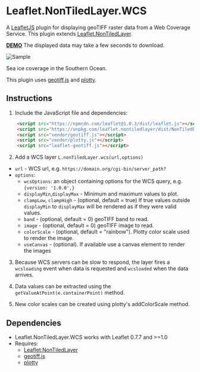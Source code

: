 # Leaflet.NonTiledLayer.WCS
A [LeafletJS](http://www.leafletjs.com) plugin for displaying geoTIFF raster data from a Web Coverage Service. This plugin extends [Leaflet.NonTiledLayer](https://github.com/ptv-logistics/Leaflet.NonTiledLayer).

**[DEMO](https://stuartmatthews.github.io/Leaflet.NonTiledLayer.WCS/)**  The displayed data may take a few seconds to download.

![Sample](https://stuartmatthews.github.io/Leaflet.NonTiledLayer.WCS/example.png)

Sea ice coverage in the Southern Ocean.

This plugin uses [geotiff.js](https://github.com/constantinius/geotiff.js) and [plotty](https://github.com/santilland/plotty).

## Instructions

1. Include the JavaScript file and dependencies:
```html
    <script src="https://npmcdn.com/leaflet@1.0.3/dist/leaflet.js"></script>
    <script src="https://unpkg.com/leaflet.nontiledlayer/dist/NonTiledLayer.js"></script>
    <script src="vendor/geotiff.js"></script>
    <script src="vendor/plotty.js"></script>
    <script src="leaflet-geotiff.js"></script>
```

2. Add a WCS layer `L.nonTiledLayer.wcs(url,options)`
  * `url` - WCS url, e.g. `https://domain.org/cgi-bin/server_path?`
  * `options`:
    * `wcsOptions`: an object containing options for the WCS query, e.g. `{version: '1.0.0',}`
    * `displayMin`,`displayMax` - Minimum and maximum values to plot.
    * `clampLow`, `clampHigh` - (optional, default = true) If true values outside `displayMin` to `displayMax` will be rendered as if they were valid values.
    * `band` - (optional, default = 0) geoTIFF band to read.   
    * `image` - (optional, default = 0) geoTIFF image to read.    
    * `colorScale` - (optional, default = "rainbow").  Plotty color scale used to render the image.
    * `useCanvas` - (optional).  If available use a canvas element to render the images
 
3. Because WCS servers can be slow to respond, the layer fires a `wcsloading` event when data is requested and `wcsloaded` when the data arrives.
 
4. Data values can be extracted using the `getValueAtPoint(e.containerPoint)` method.

5. New color scales can be created using plotty's addColorScale method.

## Dependencies

  * Leaflet.NonTiledLayer.WCS works with Leaflet 0.7.7 and >=1.0
  * Requires:
    * [Leaflet.NonTiledLayer](https://github.com/ptv-logistics/Leaflet.NonTiledLayer)
    * [geotiff.js](https://github.com/constantinius/geotiff.js)
    * [plotty](https://github.com/santilland/plotty)